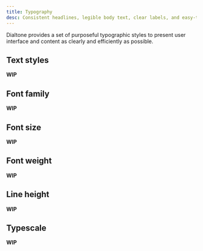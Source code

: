 ```yaml
---
title: Typography
desc: Consistent headlines, legible body text, clear labels, and easy-to-read form elements.
---
```


Dialtone provides a set of purposeful typographic styles to present user interface and content as clearly and efficiently as possible.

<!-- <div style="background-color: orangered; font-size: 54px">
  <a href="https://www.figma.com/file/nnMW63EwQxLMJBFLd1qgjo/DAH-September-2022?node-id=3%3A1238&viewport=-4020%2C688%2C0.5&t=VeMOh5CN6E6agKK7-11">https://www.figma.com/file/nnMW63EwQxLMJBFLd1qgjo/DAH-September-2022?node-id=3%3A1238&viewport=-4020%2C688%2C0.5&t=VeMOh5CN6E6agKK7-11</a>
</div> -->

## Text styles

<aside class="d-notice d-notice--info d-mt24 d-wmx100p" role="status" aria-hidden="false">
  <div class="d-notice__icon">
    <dt-icon name="info"></dt-icon>
  </div>
  <div class="d-notice__content d-stack4">
    <p class="d-notice__message">
      <strong>WIP</strong>
    </p>
  </div>
</aside>

## Font family

<aside class="d-notice d-notice--info d-mt24 d-wmx100p" role="status" aria-hidden="false">
  <div class="d-notice__icon">
    <dt-icon name="info"></dt-icon>
  </div>
  <div class="d-notice__content d-stack4">
    <p class="d-notice__message">
      <strong>WIP</strong>
    </p>
  </div>
</aside>

## Font size

<aside class="d-notice d-notice--info d-mt24 d-wmx100p" role="status" aria-hidden="false">
  <div class="d-notice__icon">
    <dt-icon name="info"></dt-icon>
  </div>
  <div class="d-notice__content d-stack4">
    <p class="d-notice__message">
      <strong>WIP</strong>
    </p>
  </div>
</aside>

## Font weight

<aside class="d-notice d-notice--info d-mt24 d-wmx100p" role="status" aria-hidden="false">
  <div class="d-notice__icon">
    <dt-icon name="info"></dt-icon>
  </div>
  <div class="d-notice__content d-stack4">
    <p class="d-notice__message">
      <strong>WIP</strong>
    </p>
  </div>
</aside>

## Line height

<aside class="d-notice d-notice--info d-mt24 d-wmx100p" role="status" aria-hidden="false">
  <div class="d-notice__icon">
    <dt-icon name="info"></dt-icon>
  </div>
  <div class="d-notice__content d-stack4">
    <p class="d-notice__message">
      <strong>WIP</strong>
    </p>
  </div>
</aside>

## Typescale

<aside class="d-notice d-notice--info d-mt24 d-wmx100p" role="status" aria-hidden="false">
  <div class="d-notice__icon">
    <dt-icon name="info"></dt-icon>
  </div>
  <div class="d-notice__content d-stack4">
    <p class="d-notice__message">
      <strong>WIP</strong>
    </p>
  </div>
</aside>
